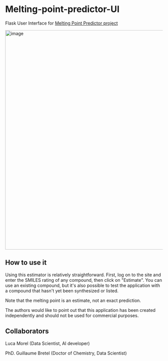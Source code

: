 # Melting-point-predictor-UI


Flask User Interface for [Melting Point Predictor project](https://github.com/Guillaume2126/Melting-point-predictor)



<img width="700" alt="image" src="https://github.com/lccopy/Melting-point-predictor-UI/assets/111251905/003a0dfd-6932-4f07-bae8-420ee3c262a1">


## How to use it

Using this estimator is relatively straightforward. First, log on to the site and enter the SMILES rating of any compound, then click on "Estimate". You can use an existing compound, but it's also possible to test the application with a compound that hasn't yet been synthesized or listed.

Note that the melting point is an estimate, not an exact prediction.

The authors would like to point out that this application has been created independently and should not be used for commercial purposes.

## Collaborators

Luca Morel (Data Scientist, AI developer)

PhD. Guillaume Bretel (Doctor of Chemistry, Data Scientist)

